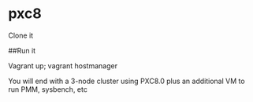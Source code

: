 # pxc8
Clone it

##Run it

Vagrant up; vagrant hostmanager

You will end with a 3-node cluster using PXC8.0 plus an additional VM to run PMM, sysbench, etc
